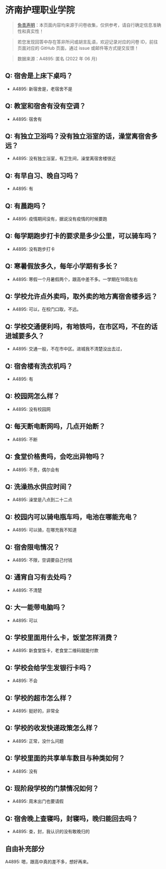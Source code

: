 # 济南护理职业学院

> [免责声明](https://colleges.chat/#_3)：本页面内容均来源于问卷收集，仅供参考，请自行确定信息准确性和真实性！

> 若您发现回答中存在答非所问或胡言乱语，欢迎记录对应的问卷 ID，前往页面对应的 GitHub 页面，通过 issue 或邮件等方式提交反馈！

> 数据来源：A4895: 匿名 (2022 年 06 月)

## Q: 宿舍是上床下桌吗？

- A4895: 新宿舍是，老宿舍不是

## Q: 教室和宿舍有没有空调？

- A4895: 宿舍有

## Q: 有独立卫浴吗？没有独立浴室的话，澡堂离宿舍多远？

- A4895: 没有独立浴室，有卫生间，澡堂离宿舍楼很近

## Q: 有早自习、晚自习吗？

- A4895: 有

## Q: 有晨跑吗？

- A4895: 疫情期间没有，据说没有疫情的时候要跑

## Q: 每学期跑步打卡的要求是多少公里，可以骑车吗？

- A4895: 没有跑步打卡

## Q: 寒暑假放多久，每年小学期有多长？

- A4895: 寒假一个月暑假两个，跟高中差不多。一学期在19周左右

## Q: 学校允许点外卖吗，取外卖的地方离宿舍楼多远？

- A4895: 可以，在校门口取，不远。

## Q: 学校交通便利吗，有地铁吗，在市区吗，不在的话进城要多久？

- A4895: 交通一般，不在市中区。进城我不清楚没出去过，

## Q: 宿舍楼有洗衣机吗？

- A4895: 有

## Q: 校园网怎么样？

- A4895: 没有校园网

## Q: 每天断电断网吗，几点开始断？

- A4895: 不断

## Q: 食堂价格贵吗，会吃出异物吗？

- A4895: 不贵，偶尔会有

## Q: 洗澡热水供应时间？

- A4895: 澡堂是八点到二十二点

## Q: 校园内可以骑电瓶车吗，电池在哪能充电？

- A4895: 可以骑，在哪充我不知道

## Q: 宿舍限电情况？

- A4895: 不限，空调要自己付钱

## Q: 通宵自习有去处吗？

- A4895: 不清楚

## Q: 大一能带电脑吗？

- A4895: 可以

## Q: 学校里面用什么卡，饭堂怎样消费？

- A4895: 新食堂饭卡，老食堂二维码就能付款

## Q: 学校会给学生发银行卡吗？

- A4895: 不会

## Q: 学校的超市怎么样？

- A4895: 挺好的，非常全

## Q: 学校的收发快递政策怎么样？

- A4895: 正常，没什么问题

## Q: 学校里面的共享单车数目与种类如何？

- A4895: 没有

## Q: 现阶段学校的门禁情况如何？

- A4895: 周末出门也要请假

## Q: 宿舍晚上查寝吗，封寝吗，晚归能回去吗？

- A4895: 查，封，我认识的没有敢晚归的

## 自由补充部分

A4895: 嗯，跟高中真的差不多，想好再来。
